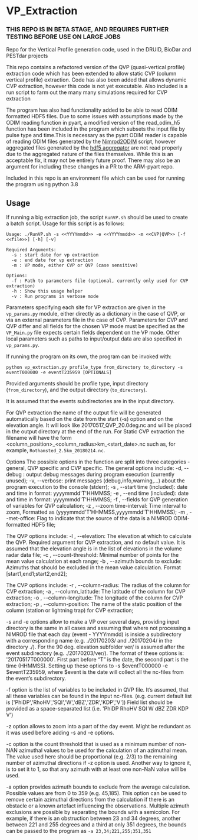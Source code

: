 # VP_Extraction

### THIS REPO IS IN BETA STAGE, AND REQUIRES FURTHER TESTING BEFORE USE ON LARGE JOBS

Repo for the Vertical Profile generation code, used in the DRUID, BioDar and PESTdar projects

This repo contains a refactored version of the QVP (quasi-vertical profile) extraction code which has been extended to allow static CVP (column vertical profile) extraction. Code has also been added that allows dynamic CVP extraction, however this code is not yet executable. Also included is a run script to farm out the many many simulations required for CVP extraction

The program has also had functionality added to be able to read ODIM formatted HDF5 files. Due to some issues with assumptions made by the ODIM reading function in pyart, a modified version of the read_odim_h5 function has been included in the program which subsets the input file by pulse type and time.This is necessary as the pyart ODIM reader is capable of reading ODIM files generated by the [Nimrod2ODIM](https://github.com/cemac/Radar_ODIM_conv) script, however aggregated files generated by the [hdf5 aggregator](https://github.com/ncasuk/nimrod_hdf5_aggregator) are not read properly due to the aggregated nature of the files themselves. While this is an acceptable fix, it may not be entirely future proof. There may also be an argument for including these changes in a PR to the ARM-pyart repo.

Included in this repo is an environment file which can be used for running the program using python 3.8

## Usage

If running a big extraction job, the script `RunVP.sh` should be used to create a batch script. Usage for this script is as follows:

```
Usage: ./RunVP.sh -s <<YYYYmmdd>> -e <<YYYYmmdd>> -m <<CVP|QVP>> [-f <<file>>] [-h] [-v]

Required Arguments:
  -s : start date for vp extraction
  -e : end date for vp extraction
  -m : VP mode, either CVP or QVP (case sensitive)

Options:
  -f : Path to parameters file (optional, currently only used for CVP extraction)
  -h : Show this usage helper
  -v : Run programs in verbose mode
```

Parameters specifying each site for VP extraction are given in the
`vp_params.py` module, either directly as a dictionary in the case of
QVP, or via an external parameters file in the case of CVP. Parameters
for CVP and QVP differ and all fields for the chosen VP mode must be
specified as the `VP_Main.py` file expects certain fields dependent on
the VP mode. Other local parameters such as paths to input/output data
are also specified in `vp_params.py`.

If running the program on its own, the program can be invoked with:

`python vp_extraction.py profile_type from_directory to_directory -s eventT000000 -e eventT235959 [OPTIONALS]`

Provided arguments should be profile type, input directory (`from_directory`), and the output directory (`to_directory`).

It is assumed that the events subdirectories are in the input directory.

For QVP extraction the name of the output file will be generated automatically based on the date from the start (-s) option and on the elevation angle. It will look like 20170517_QVP_20.0deg.nc and will be placed in the output directory at the end of the run. For Static CVP extraction the filename will have the form <column_position>\_<column_radius>km\_<start_date>.nc such as, for example, `Rothamsted_2.5km_20180214.nc`.

Options
The possible options in the function are split into three categories - general, QVP specific and CVP specific. The general options include:
	   -d, --debug : output debug messages during program execution (currently unused);
	   -v, --verbose: print messages (debug,info,warning,...) about the program execution to the console (stderr);
	   -s , --start time (included):  date and time in format: yyyymmdd'T'HHMMSS;
	   -e , --end time (included): date and time in format: yyyymmdd'T'HHMMSS;
	   -f , --fields for QVP generation of variables for QVP calculation;
	   -z , --zoom time-interval: Time interval to zoom, Formatted as (yyyymmdd'T'HHMMSS,yyyymmdd'T'HHMMSS);
	   -m , --met-office: Flag to indicate that the source of the data is a NIMROD ODIM-formatted HDF5 file;

The QVP options include:
	   -l , --elevation: The elevation at which to calculate the QVP. Required argument for QVP extraction, and no default value. It is assumed that the elevation angle is in the list of elevations in the volume radar data file;
	   -c , --count-threshold: Minimal number of points for the mean value calculation at each range;
	   -b , --azimuth bounds to exclude: Azimuths that should be excluded in the mean value calculation. Format [start1,end1;start2,end2];

The CVP options include:
	   -r , --column-radius: The radius of the column for CVP extraction;
		 -a , --column_latitude: The latitude of the column for CVP extraction;
		 -o , --column-longitude: The longitude of the column for CVP extraction;
		 -p , --column-position: The name of the static position of the column (station or lightning trap) for CVP extraction;

-s and -e options allow to make a VP over several days, providing input directory is the same in all cases and assuming that where not processing a NIMROD file that each day (event - YYYYmmdd) is inside a subdirectory with a corresponding name (e.g. ./20170203/ and ./20170204/ in the directory ./). For the 90 deg. elevation subfolder ver/ is assumed after the event subdirectory (e.g. ./20170203/ver/). The format of these options is: '20170517T000000'. First part before “T” is the date, the second part is the time (HHMMSS). Setting up these options to -s $eventT000000 -e $eventT235959, where $event is the date will collect all the nc-files from the event’s subdirectory.

-f option is the list of variables to be included in QVP file. It’s assumed, that all these variables can be found in the input nc-files. (e.g. current default list is ['PhiDP','RhoHV','SQI','W','dBZ','ZDR','KDP','V']) Field list should be provided as a space-separated list (i.e. 'PhiDP RhoHV SQI W dBZ ZDR KDP V')

-z option allows to zoom into a part of the day event. Might be redundant as it was used before adding -s and -e options.

-c option is the count threshold that is used as a minimum number of non-NAN azimuthal values to be used for the calculation of an azimuthal mean. The value used here should be proportional (e.g. 2/3) to the remaining number of azimuthal directions if -z option is used. Another way to ignore it, is to set it to 1, so that any azimuth with at least one non-NaN value will be used.

-a option provides azimuth bounds to exclude from the average calculation. Possible values are from 0 to 359 (e.g. 45,185). This option can be used to remove certain azimuthal directions from the calculation if there is an obstacle or a known artefact influencing the observations. Multiple azimuth exclusions are possible by separating the bounds with a semicolon. For example, if there is an obstruction between 23 and 34 degrees, another between 221 and 255 degrees and a third at only 351 degrees, the bounds can be passed to the program as `-a 23,34;221,255;351,351`
